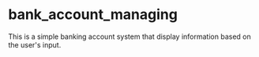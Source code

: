 # bank_account_managing
This is a simple banking account system that display information based on the user's input.
